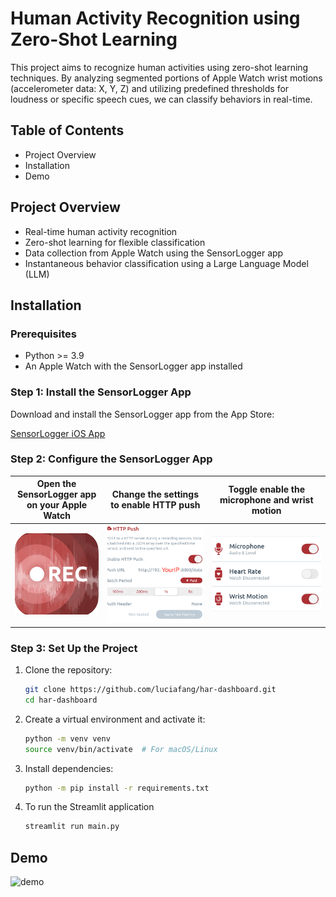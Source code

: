 
# Human Activity Recognition using Zero-Shot Learning

This project aims to recognize human activities using zero-shot learning techniques. By analyzing segmented portions of Apple Watch wrist motions (accelerometer data: X, Y, Z) and utilizing predefined thresholds for loudness or specific speech cues, we can classify behaviors in real-time.

## Table of Contents

- Project Overview
- Installation
- Demo

## Project Overview

- Real-time human activity recognition
- Zero-shot learning for flexible classification
- Data collection from Apple Watch using the SensorLogger app
- Instantaneous behavior classification using a Large Language Model (LLM)

## Installation

### Prerequisites

- Python >= 3.9
- An Apple Watch with the SensorLogger app installed

### Step 1: Install the SensorLogger App

Download and install the SensorLogger app from the App Store:

[SensorLogger iOS App](https://apps.apple.com/us/app/sensor-logger/id1531582925)

### Step 2: Configure the SensorLogger App
| Open the SensorLogger app on your Apple Watch  | Change the settings to enable HTTP push  | Toggle enable the microphone and wrist motion      |
|------------------------------------------------|-------------------------------------------|-----------------------------------------------------------------|
| ![Open Sensor Logger](images/sensorlogger.png) | ![Enable HTTP Push](images/settings_http.PNG) | ![Enable Microphone and Wrist Motion](images/logger_toggles.PNG) |


### Step 3: Set Up the Project

1. Clone the repository:
   ```bash
   git clone https://github.com/luciafang/har-dashboard.git
   cd har-dashboard
   ```
2. Create a virtual environment and activate it:
    ```bash
   python -m venv venv
   source venv/bin/activate  # For macOS/Linux
    ```
3. Install dependencies:
    ```bash
   python -m pip install -r requirements.txt
    ```
4. To run the Streamlit application
    ```bash
    streamlit run main.py
   ```

## Demo
![demo](images/demo.png)
